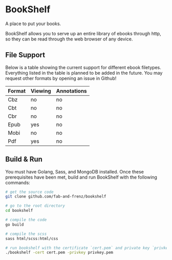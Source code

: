 # BookShelf

A place to put your books.

BookShelf allows you to serve up an entire library of ebooks through http, so they can be read through the web browser of any device.

## File Support

Below is a table showing the current support for different ebook filetypes.
Everything listed in the table is planned to be added in the future.
You may request other formats by opening an issue in Github!

Format | Viewing | Annotations
-------|---------|------------
Cbz    | no      | no
Cbt    | no      | no
Cbr    | no      | no
Epub   | yes     | no
Mobi   | no      | no
Pdf    | yes     | no

## Build & Run

You must have Golang, Sass, and MongoDB installed.
Once these prerequisites have been met, build and run BookShelf with the following commands:

```sh
# get the source code
git clone github.com/fab-and-frenz/bookshelf

# go to the root directory
cd bookshelf

# compile the code
go build

# compile the scss
sass html/scss:html/css

# run bookshelf with the certificate `cert.pem` and private key `privkey.pem`
./bookshelf -cert cert.pem -privkey privkey.pem
```
